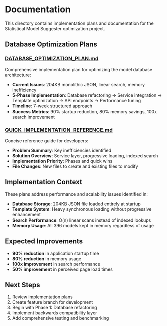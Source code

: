 # Documentation

This directory contains implementation plans and documentation for the Statistical Model Suggester optimization project.

## Database Optimization Plans

### [DATABASE_OPTIMIZATION_PLAN.md](./DATABASE_OPTIMIZATION_PLAN.md)

Comprehensive implementation plan for optimizing the model database architecture:

- **Current Issues**: 204KB monolithic JSON, linear search, memory inefficiency
- **5-Phase Implementation**: Database refactoring → Service integration → Template optimization → API endpoints → Performance tuning
- **Timeline**: 7-week structured approach
- **Success Metrics**: 90% startup reduction, 80% memory savings, 100x search improvement

### [QUICK_IMPLEMENTATION_REFERENCE.md](./QUICK_IMPLEMENTATION_REFERENCE.md)

Concise reference guide for developers:

- **Problem Summary**: Key inefficiencies identified
- **Solution Overview**: Service layer, progressive loading, indexed search
- **Implementation Priority**: Phases and quick wins
- **File Changes**: New files to create and existing files to modify

## Implementation Context

These plans address performance and scalability issues identified in:

- **Database Storage**: 204KB JSON file loaded entirely at startup
- **Template System**: Heavy synchronous loading without progressive enhancement
- **Search Performance**: O(n) linear scans instead of indexed lookups
- **Memory Usage**: All 396 models kept in memory regardless of usage

## Expected Improvements

- **90% reduction** in application startup time
- **80% reduction** in memory usage
- **100x improvement** in search performance
- **50% improvement** in perceived page load times

## Next Steps

1. Review implementation plans
2. Create feature branch for development
3. Begin with Phase 1: Database refactoring
4. Implement backwards compatibility layer
5. Add comprehensive testing and benchmarking
